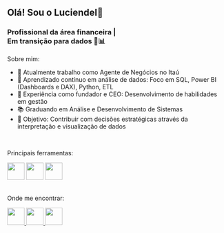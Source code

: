 ## Olá! Sou o Luciendel👋
### Profissional da área financeira | <br> Em transição para dados 🎲📊

Sobre mim:
- 🔭 Atualmente trabalho como Agente de Negócios no Itaú 
- 🌱 Aprendizado contínuo em análise de dados: Foco em SQL, Power BI (Dashboards e DAX), Python, ETL
- 💼 Experiência como fundador e CEO: Desenvolvimento de habilidades em gestão
- 📚 Graduando em Análise e Desenvolvimento de Sistemas 
- 🎯 Objetivo: Contribuir com decisões estratégicas através da interpretação e visualização de dados

<br>

Principais ferramentas:
<div>
  <img height="40" width="40" src="https://github.com/BruceFonseca/Portfolio/blob/main/linguagens/python.png?raw=true">
  <img height="40" width="40" src="https://github.com/BruceFonseca/Portfolio/blob/main/linguagens/sql.png?raw=true">
  <img height="40" width="40" src="https://github.com/BruceFonseca/Portfolio/blob/main/linguagens/power%20bi.png?raw=true">
</div>

<br>

Onde me encontrar:
<div>
  <a href="https://sites.google.com/view/portflioluciendelalves/in%C3%ADcio">
    <img height="40" width="40" src="https://github.com/BruceFonseca/Portfolio/blob/main/social%20icons/web-link.png?raw=truesrc=">
  </a>
  <a href="https://www.linkedin.com/in/luciendel-alves-008321107/">
    <img height="40" width="40" src="https://github.com/BruceFonseca/Portfolio/blob/main/social%20icons/linkedin.png?raw=true">
  </a>
  <a href="https://www.instagram.com/luciendelalves">
    <img height="40" width="40" src="https://github.com/BruceFonseca/Portfolio/blob/main/social%20icons/instagram.png?raw=true">
  </a>
</div>

<br>


